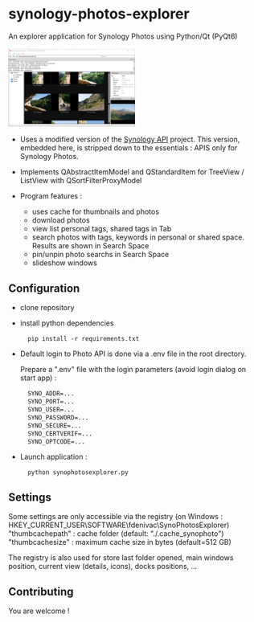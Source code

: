 # synology-photos-explorer

An explorer application for Synology Photos using Python/Qt (PyQt6)
<br>
<br>
<img src="medias/synophotosexplorer-1.jpg" alt="Image Sample" width="50%"/>
<br>


- Uses a modified version of the [Synology API](https://github.com/N4S4/synology-api) project. This version, embedded here, is stripped down to the essentials : APIS only for Synology Photos.

- Implements QAbstractItemModel and QStandardItem for TreeView / ListView with QSortFilterProxyModel


- Program features :
  - uses cache for thumbnails and photos
  - download photos
  - view list personal tags, shared tags in Tab
  - search photos with tags, keywords in personal or shared space. Results are shown in Search Space
  - pin/unpin photo searchs in Search Space
  - slideshow windows



## Configuration

- clone repository

- install python dependencies

        pip install -r requirements.txt


- Default login to Photo API is done via a .env file in the root directory.

  Prepare a ".env" file with the login parameters (avoid login dialog on start app) :

        SYNO_ADDR=...
        SYNO_PORT=...
        SYNO_USER=...
        SYNO_PASSWORD=...
        SYNO_SECURE=...
        SYNO_CERTVERIF=...
        SYNO_OPTCODE=...

- Launch application :

        python synophotosexplorer.py

## Settings

Some settings are only accessible via the registry (on Windows : HKEY_CURRENT_USER\SOFTWARE\fdenivac\SynoPhotosExplorer)
  "thumbcachepath" : cache folder (default: "./.cache_synophoto")
  "thumbcachesize" : maximum cache size in bytes (default=512 GB)

The registry is also used for store last folder opened, main windows position, current view (details, icons), docks positions, ...


## Contributing
You are welcome !